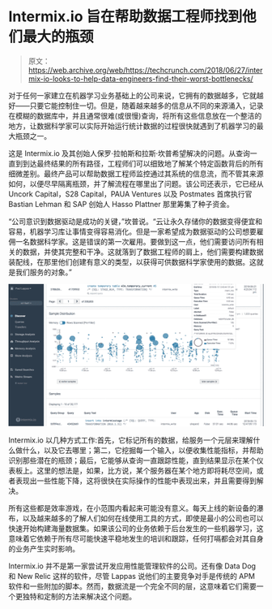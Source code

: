 # Intermix.io 旨在帮助数据工程师找到他们最大的瓶颈 

> 原文：<https://web.archive.org/web/https://techcrunch.com/2018/06/27/intermix-io-looks-to-help-data-engineers-find-their-worst-bottlenecks/>

对于任何一家建立在机器学习业务基础上的公司来说，它拥有的数据越多，它就越好——只要它能控制住一切。但是，随着越来越多的信息从不同的来源涌入，记录在模糊的数据库中，并且通常很难(或很慢)查询，将所有这些信息放在一个整洁的地方，让数据科学家可以实际开始运行统计数据的过程很快就遇到了机器学习的最大瓶颈之一。

这是 Intermix.io 及其创始人保罗·拉帕斯和拉斯·坎普希望解决的问题。从查询一直到到达最终结果的所有路径，工程师们可以细致地了解某个特定函数背后的所有细微差别。最终产品可以帮助数据工程师监控通过其系统的信息流，而不管其来源如何，以便尽早隔离瓶颈，并了解流程在哪里出了问题。该公司还表示，它已经从 Uncork Capital，S28 Capital，PAUA Ventures 以及 Postmates 首席执行官 Bastian Lehman 和 SAP 创始人 Hasso Plattner 那里筹集了种子资金。

“公司意识到数据驱动是成功的关键，”坎普说。“云让永久存储你的数据变得便宜和容易，机器学习库让事情变得容易消化。但是一家希望成为数据驱动的公司想要雇佣一名数据科学家。这是错误的第一次雇用。要做到这一点，他们需要访问所有相关的数据，并使其完整和干净。这就落到了数据工程师的肩上，他们需要构建数据装配线，在那里他们创建有意义的类型，以获得可供数据科学家使用的数据。这就是我们服务的对象。”

![](img/ae67f87fe162955a910bdc7fe5e7cca4.png)

Intermix.io 以几种方式工作:首先，它标记所有的数据，给服务一个元层来理解什么做什么，以及它去哪里；第二，它挖掘每一个输入，以便收集性能指标，并帮助识别那些潜在的瓶颈；最后，它能够从查询一直跟踪性能，直到结果显示在某个仪表板上。这里的想法是，如果，比方说，某个服务器在某个地方即将耗尽空间，或者表现出一些性能下降，这将很快在实际操作的性能中表现出来，并且需要得到解决。

所有这些都是效率游戏，在小范围内看起来可能没有意义。每天上线的新设备的瀑布，以及越来越多的了解人们如何在线使用工具的方式，即使是最小的公司也可以快速开始构建海量数据集。如果该公司的业务依赖于后台发生的一些机器学习，这意味着它依赖于所有尽可能快速平稳地发生的培训和跟踪，任何打嗝都会对其自身的业务产生实时影响。

Intermix.io 并不是第一家尝试开发应用性能管理软件的公司。还有像 Data Dog 和 New Relic 这样的软件，尽管 Lappas 说他们的主要竞争对手是传统的 APM 软件和一些附加的脚本。然而，数据流是一个完全不同的层，这意味着它们需要一个更独特和定制的方法来解决这个问题。